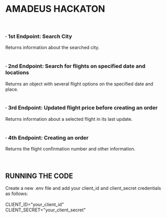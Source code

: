 # AMADEUS HACKATON
<br/>

### ∙ 1st Endpoint: Search City
Returns information about the searched city.    
<br />

### ∙ 2nd Endpoint: Search for flights on specified date and locations
Returns an object with several flight options on the specified date and place.  
<br />

### ∙ 3rd Endpoint: Updated flight price before creating an order
Returns information about a selected flight in its last update.  
<br />

### ∙ 4th Endpoint: Creating an order
Returns the flight confirmation number and other information.  
<br />
<br />

## RUNNING THE CODE
Create a new .env file and add your client_id and client_secret credentials as follows: <br />
<br />
CLIENT_ID="your_client_id" <br/>
CLIENT_SECRET="your_client_secret"

